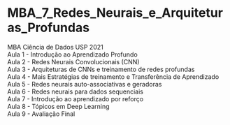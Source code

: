 # MBA_7_Redes_Neurais_e_Arquiteturas_Profundas
MBA Ciência de Dados USP 2021 <br>
Aula 1 - Introdução ao Aprendizado Profundo <br>
Aula 2 - Redes Neurais Convolucionais (CNN) <br>
Aula 3 - Arquiteturas de CNNs e treinamento de redes profundas <br>
Aula 4 - Mais Estratégias de treinamento e Transferência de Aprendizado <br>
Aula 5 - Redes neurais auto-associativas e geradoras <br>
Aula 6 - Redes neurais para dados sequenciais <br>
Aula 7 - Introdução ao aprendizado por reforço <br>
Aula 8 - Tópicos em Deep Learning <br>
Aula 9 - Avaliação Final <br>
